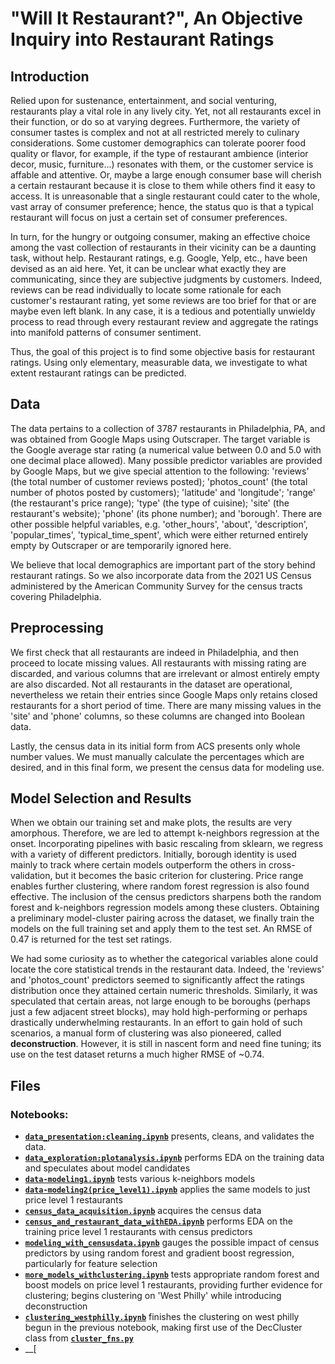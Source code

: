 # "Will It Restaurant?", An Objective Inquiry into Restaurant Ratings

## Introduction

Relied upon for sustenance, entertainment, and social venturing, restaurants play a vital role in any lively city. Yet, not all restaurants excel in their function, 
or do so at varying degrees. Furthermore, the variety of consumer tastes is complex and not at all restricted merely to culinary considerations. Some customer 
demographics can tolerate poorer food quality or flavor, for example, if the type of restaurant ambience (interior decor, music, furniture...) resonates with them, or 
the customer service is affable and attentive. Or, maybe a large enough consumer base will cherish a certain restaurant because it is close to them while others
find it easy to access. It is unreasonable that a single restaurant could cater to the whole, vast array of consumer preference; hence, the status quo is that a 
typical restaurant will focus on just a certain set of consumer preferences. 

In turn, for the hungry or outgoing consumer, making an effective choice among the vast collection of restaurants in their vicinity can be a daunting
task, without help. Restaurant ratings, e.g. Google, Yelp, etc., have been devised as an aid here. Yet, it can be unclear what exactly they are communicating,
since they are subjective judgments by customers. Indeed, reviews can be read individually to locate some rationale for each customer's restaurant rating, yet 
some reviews are too brief for that or are maybe even left blank. In any case, it is a tedious and potentially unwieldy process to read through every restaurant review
and aggregate the ratings into manifold patterns of consumer sentiment.

Thus, the goal of this project is to find some objective basis for restaurant ratings. Using only elementary, measurable data, we investigate to what extent restaurant 
ratings can be predicted.

## Data

The data pertains to a collection of 3787 restaurants in Philadelphia, PA, and was obtained from Google Maps using Outscraper. The target variable is the Google 
average star rating (a numerical value between 0.0 and 5.0 with one decimal place allowed). Many possible predictor variables are provided by Google Maps, but we 
give special attention to the following: 'reviews' (the total number of customer reviews posted); 'photos_count' (the total number of photos posted by customers); 
'latitude' and 'longitude'; 'range' (the restaurant's price range); 'type' (the type of cuisine); 'site' (the restaurant's website); 'phone' (its phone number);
and 'borough'. There are other possible helpful variables, e.g. 'other_hours', 'about', 'description', 'popular_times', 'typical_time_spent', which were either returned 
entirely empty by Outscraper or are temporarily ignored here.

We believe that local demographics are important part of the story behind restaurant ratings. So we also incorporate data from the 2021 US Census administered by
the American Community Survey for the census tracts covering Philadelphia. 

## Preprocessing

We first check that all restaurants are indeed in Philadelphia, and then proceed to locate missing values. All restaurants with missing rating are discarded, and
various columns that are irrelevant or almost entirely empty are also discarded. Not all restaurants in the dataset are operational, nevertheless we retain their 
entries since Google Maps only retains closed restaurants for a short period of time. There are many missing values in the 'site' and 'phone' columns, so these 
columns are changed into Boolean data.

Lastly, the census data in its initial form from ACS presents only whole number values. We must manually calculate the percentages which are desired, and in this
final form, we present the census data for modeling use.


## Model Selection and Results

When we obtain our training set and make plots, the results are very amorphous. Therefore, we are led to attempt k-neighbors regression at the onset. Incorporating
pipelines with basic rescaling from sklearn, we regress with a variety of different predictors. Initially, borough identity is used mainly to track where certain 
models outperform the others in cross-validation, but it becomes the basic criterion for clustering. Price range enables further clustering, where random forest
regression is also found effective. The inclusion of the census predictors sharpens both the random forest and k-neighbors regression models among these clusters. 
Obtaining a preliminary model-cluster pairing across the dataset, we finally train the models on the full training set and apply them to the test set. An RMSE of 0.47
is returned for the test set ratings.

We had some curiosity as to whether the categorical variables alone could locate the core statistical trends in the restaurant data. Indeed, the 'reviews' and
'photos_count' predictors seemed to significantly affect the ratings distribution once they attained certain numeric thresholds. Similarly, it was speculated that
certain areas, not large enough to be boroughs (perhaps just a few adjacent street blocks), may hold high-performing or perhaps drastically underwhelming restaurants.
In an effort to gain hold of such scenarios, a manual form of clustering was also pioneered, called **deconstruction**. However, it is still in nascent form and need fine
tuning; its use on the test dataset returns a much higher RMSE of ~0.74.

## Files

### Notebooks:

* __[`data_presentation:cleaning.ipynb`](https://github.com/ddkempiii/Will-It-Restaurant/blob/main/data_presentation%3Acleaning.ipynb)__ presents, cleans, and validates the data.
* __[`data_exploration:plotanalysis.ipynb`](https://github.com/ddkempiii/Will-It-Restaurant/blob/main/data_exploration%3Aplotanalysis.ipynb)__ performs EDA on the training data and speculates about model candidates
* __[`data-modeling1.ipynb`](https://github.com/ddkempiii/Will-It-Restaurant/blob/main/initial_modeling/data-modeling1.ipynb)__ tests various k-neighbors models
* __[`data-modeling2(price_level1).ipynb`](https://github.com/ddkempiii/Will-It-Restaurant/blob/main/initial_modeling/data-modeling2(price_level1).ipynb)__ applies the same models to just price level 1 restaurants
* __[`census_data_acquisition.ipynb`](https://github.com/ddkempiii/Will-It-Restaurant/blob/main/census_data_acquisition.ipynb)__ acquires the census data
* __[`census_and_restaurant_data_withEDA.ipynb`](https://github.com/ddkempiii/Will-It-Restaurant/blob/main/census_and_restaurant_data_withEDA.ipynb)__ performs EDA on the training price level 1 restaurants with census predictors
* __[`modeling_with_censusdata.ipynb`](https://github.com/ddkempiii/Will-It-Restaurant/blob/main/initial_modeling/modeling_with_censusdata.ipynb)__ gauges the possible impact of census predictors by using random forest and gradient boost regression, particularly for feature selection
* __[`more_models_withclustering.ipynb`](https://github.com/ddkempiii/Will-It-Restaurant/blob/main/cluster_modeling/more_models_withclustering.ipynb)__ tests appropriate random forest and boost models on price level 1 restaurants, providing further evidence for clustering; begins clustering on 'West Philly' while introducing deconstruction
* __[`clustering_westphilly.ipynb`](https://github.com/ddkempiii/Will-It-Restaurant/blob/main/cluster_modeling/clustering_westphilly.ipynb)__ finishes the clustering on west philly begun in the previous notebook, making first use of the DecCluster class from __[`cluster_fns.py`](https://github.com/ddkempiii/Will-It-Restaurant/blob/main/cluster_fns.py)__
* __[
